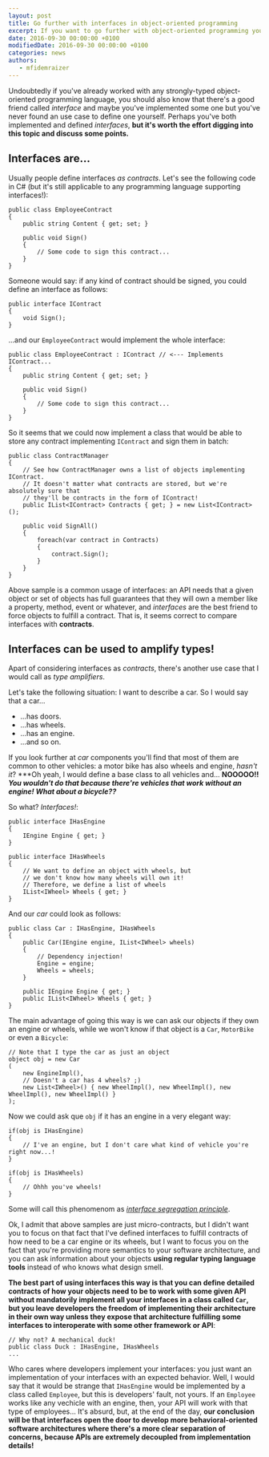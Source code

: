 ```yaml
---
layout: post
title: Go further with interfaces in object-oriented programming
excerpt: If you want to go further with object-oriented programming you should also leverage interfaces.
date: 2016-09-30 00:00:00 +0100
modifiedDate: 2016-09-30 00:00:00 +0100
categories: news
authors: 
   - mfidemraizer
---
```


Undoubtedly if you've already worked with any strongly-typed object-oriented programming language, you should also know that there's a good friend called *interface* and maybe you've implemented some one but you've never found an use case to define one yourself. Perhaps you've both implemented and defined *interfaces*, **but it's worth the effort digging into this topic and discuss some points.**

## Interfaces are...

Usually people define interfaces *as contracts*. Let's see the following code in C# (but it's still applicable to any programming language supporting interfaces!):

	public class EmployeeContract
	{
		public string Content { get; set; }

		public void Sign()
		{
			// Some code to sign this contract...
		}
	}

Someone would say: if any kind of contract should be signed, you could define an interface as follows:

	public interface IContract
	{
		void Sign();
	}

...and our `EmployeeContract` would implement the whole interface:

	public class EmployeeContract : IContract // <--- Implements IContract...
	{
		public string Content { get; set; }

		public void Sign()
		{
			// Some code to sign this contract...
		}
	}

So it seems that we could now implement a class that would be able to store any contract implementing `IContract` and sign them in batch:

	public class ContractManager 
	{
		// See how ContractManager owns a list of objects implementing IContract.
		// It doesn't matter what contracts are stored, but we're absolutely sure that
		// they'll be contracts in the form of IContract!
		public IList<IContract> Contracts { get; } = new List<IContract>();

		public void SignAll()
		{
			foreach(var contract in Contracts) 
			{
				contract.Sign();
			}
		}
	}

Above sample is a common usage of interfaces: an API needs that a given object or set of objects has full guarantees that they will own a member like a property, method, event or whatever, and *interfaces* are the best friend to force objects to fulfill a contract. That is, it seems correct to compare interfaces with **contracts**.


## Interfaces can be used to amplify types!

Apart of considering interfaces as *contracts*, there's another use case that I would call as *type amplifiers*.

Let's take the following situation: I want to describe a car. So I would say that a car...

- ...has doors.
- ...has wheels.
- ...has an engine.
- ...and so on.

If you look further at *car* components you'll find that most of them are common to other vehicles: a motor bike has also wheels and engine, *hasn't it*? ***Oh yeah, I would define a base class to all vehicles and... **NOOOOO!!** ***You wouldn't do that because there're vehicles that work without an engine! What about a bicycle??***

So what? *Interfaces!*:

	public interface IHasEngine
	{
		IEngine Engine { get; }
	}

	public interface IHasWheels
	{
		// We want to define an object with wheels, but 
		// we don't know how many wheels will own it!
		// Therefore, we define a list of wheels
		IList<IWheel> Wheels { get; }
	}

And our *car* could look as follows:

	public class Car : IHasEngine, IHasWheels
	{
		public Car(IEngine engine, IList<IWheel> wheels)
		{
			// Dependency injection!
			Engine = engine;
			Wheels = wheels;
		}

		public IEngine Engine { get; }
		public IList<IWheel> Wheels { get; }
	}

The main advantage of going this way is we can ask our objects if they own an engine or wheels, while we won't know if that object is a `Car`, `MotorBike` or even a `Bicycle`:

	// Note that I type the car as just an object
	object obj = new Car
	(
		new EngineImpl(),
		// Doesn't a car has 4 wheels? ;)
		new List<IWheel>() { new WheelImpl(), new WheelImpl(), new WheelImpl(), new WheelImpl() }
	);

Now we could ask que `obj` if it has an engine in a very elegant way:

	if(obj is IHasEngine)
	{
		// I've an engine, but I don't care what kind of vehicle you're right now...!
	}

	if(obj is IHasWheels)
	{
		// Ohhh you've wheels!
	}

Some will call this phenomenom as [*interface segregation principle*](https://en.wikipedia.org/wiki/Interface_segregation_principle).

Ok, I admit that above samples are just micro-contracts, but I didn't want you to focus on that fact that I've defined interfaces to fulfill contracts of how need to be a car engine or its wheels, but I want to focus you on the fact that you're providing more semantics to your software architecture, and you can ask information about your objects **using regular typing language tools** instead of who knows what design smell.

**The best part of using interfaces this way is that you can define detailed contracts of how your objects need to be to work with some given API without mandatorily implement all your interfaces in a class called `Car`, but you leave developers the freedom of implementing their architecture in their own way unless they expose that architecture fulfilling some interfaces to interoperate with some other framework or API**:

	// Why not? A mechanical duck! 
	public class Duck : IHasEngine, IHasWheels
	...

Who cares where developers implement your interfaces: you just want an implementation of your interfaces with an expected behavior. Well, I would say that it would be strange that `IHasEngine` would be implemented by a class called `Employee`, but this is developers' fault, not yours. If an `Employee` works like any vechicle with an engine, then, your API will work with that type of employees... It's absurd, but, at the end of the day, **our conclusion will be that interfaces open the door to develop more behavioral-oriented software architectures where there's a more clear separation of concerns, because APIs are extremely decoupled from implementation details!**
